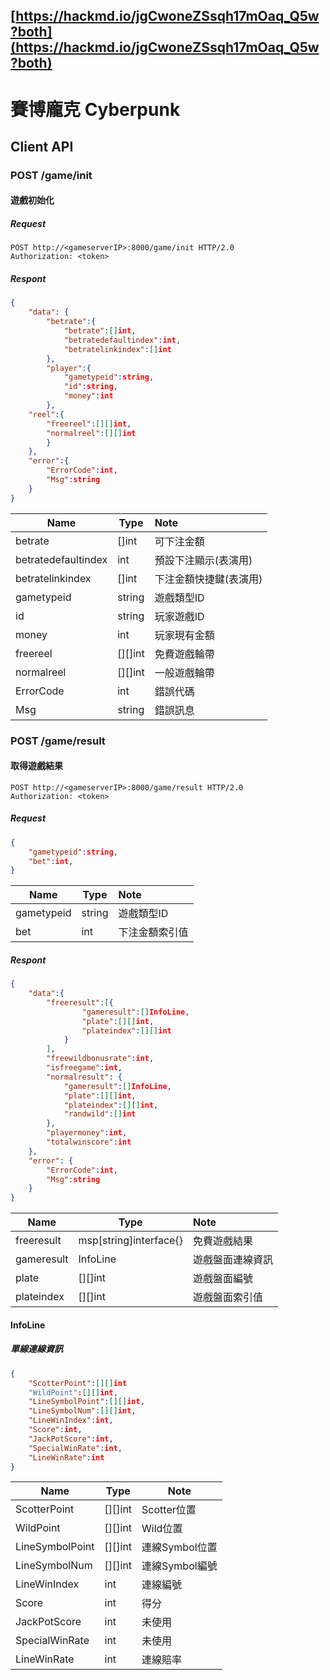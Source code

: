 [https://hackmd.io/jgCwoneZSsqh17mOaq_Q5w?both](https://hackmd.io/jgCwoneZSsqh17mOaq_Q5w?both)
---
# 賽博龐克 Cyberpunk
## Client API
### 
### POST /game/init

#### 遊戲初始化

##### Request
```HTTP
POST http://<gameserverIP>:8000/game/init HTTP/2.0
Authorization: <token>
```

##### Respont

```JSON
{
    "data": {
        "betrate":{
            "betrate":[]int,
            "betratedefaultindex":int,
            "betratelinkindex":[]int
        },
        "player":{
            "gametypeid":string,
            "id":string,
            "money":int
        },
    "reel":{
        "freereel":[][]int,
        "normalreel":[][]int
        }
    },
    "error":{
        "ErrorCode":int,
        "Msg":string
    }
}
```

| Name                | Type    |  Note               |
| ------------------- | ------- |:---------------------- |
| betrate             | []int   | 可下注金額             |
| betratedefaultindex | int     | 預設下注顯示(表演用)   |
| betratelinkindex    | []int   | 下注金額快捷鍵(表演用) |
| gametypeid          | string  | 遊戲類型ID             |
| id                  | string  | 玩家遊戲ID             |
| money               | int     | 玩家現有金額           |
| freereel            | [][]int | 免費遊戲輪帶           |
| normalreel          | [][]int | 一般遊戲輪帶           |
| ErrorCode           | int     | 錯誤代碼               |
| Msg                 | string  | 錯誤訊息               |

### POST /game/result
#### 取得遊戲結果
```HTTP
POST http://<gameserverIP>:8000/game/result HTTP/2.0
Authorization: <token>
```

##### Request
```JSON
{
    "gametypeid":string,
    "bet":int,
}
```


| Name       | Type   | Note           |
| ---------- | ------ |:-------------- |
| gametypeid | string | 遊戲類型ID     |
| bet        | int    | 下注金額索引值 |

##### Respont

```JSON
{
	"data":{
		"freeresult":[{
				"gameresult":[]InfoLine,
				"plate":[][]int,
				"plateindex":[][]int
			}
		],
		"freewildbonusrate":int,
		"isfreegame":int,
		"normalresult": {
			"gameresult":[]InfoLine,
			"plate":[][]int,
			"plateindex":[][]int,
			"randwild":[]int
		},
		"playermoney":int,
		"totalwinscore":int
	},
	"error": {
		"ErrorCode":int,
		"Msg":string
	}
}
```

| Name       | Type                   | Note             |
| ---------- | ---------------------- |:---------------- |
| freeresult | msp[string]interface{} | 免費遊戲結果     |
| gameresult | InfoLine               | 遊戲盤面連線資訊 |
| plate      | [][]int                | 遊戲盤面編號     |
| plateindex | [][]int                | 遊戲盤面索引值   |

#### InfoLine
##### 單線連線資訊
```JSON
{
    "ScotterPoint":[][]int
    "WildPoint":[][]int,
    "LineSymbolPoint":[][]int,
    "LineSymbolNum":[][]int,
    "LineWinIndex":int,
    "Score":int,
    "JackPotScore":int,
    "SpecialWinRate":int,
    "LineWinRate":int
}
```


| Name            | Type    | Note           |
| --------------- | ------- | -------------- |
| ScotterPoint    | [][]int | Scotter位置    |
| WildPoint       | [][]int | Wild位置       |
| LineSymbolPoint | [][]int | 連線Symbol位置 |
| LineSymbolNum   | [][]int | 連線Symbol編號 |
| LineWinIndex    | int     | 連線編號       |
| Score           | int     | 得分           |
| JackPotScore    | int     | 未使用         |
| SpecialWinRate  | int     | 未使用         |
| LineWinRate     | int     | 連線賠率       |
